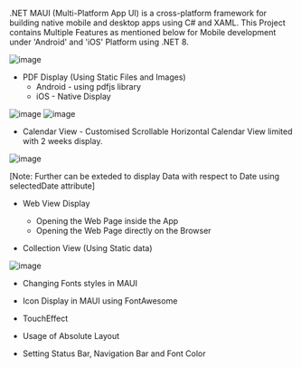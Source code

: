 .NET MAUI (Multi-Platform App UI) is a cross-platform framework for building native mobile and desktop apps using C# and XAML.
This Project contains Multiple Features as mentioned below for Mobile development under 'Android' and 'iOS' Platform using .NET 8.

![image](https://github.com/JennyJoseph777/MAUI/assets/39948889/0bca30e3-256f-4977-9030-2fad7b6b4110)

- PDF Display (Using Static Files and Images)
   - Android - using pdfjs library
   - iOS - Native Display

 ![image](https://github.com/JennyJoseph777/MAUI/assets/39948889/190388b7-eb6b-408b-963c-ca466b120f25)                  ![image](https://github.com/JennyJoseph777/MAUI/assets/39948889/58e45351-bb22-4684-ae78-5284a15618f1)
  
- Calendar View - Customised Scrollable Horizontal Calendar View limited with 2 weeks display.

![image](https://github.com/JennyJoseph777/MAUI/assets/39948889/2e774ef5-0029-401f-ae45-e2d999f3ec0c)

[Note: Further can be exteded to display Data with respect to Date using selectedDate attribute]

- Web View Display 
   - Opening the Web Page inside the App
   - Opening the Web Page directly on the Browser

- Collection View (Using Static data)

 ![image](https://github.com/JennyJoseph777/MAUI/assets/39948889/864836fe-5adb-4a3c-9f49-871ff03885c5)

  
- Changing Fonts styles in MAUI 

- Icon Display in MAUI using FontAwesome

- TouchEffect

- Usage of Absolute Layout

- Setting Status Bar, Navigation Bar and Font Color
